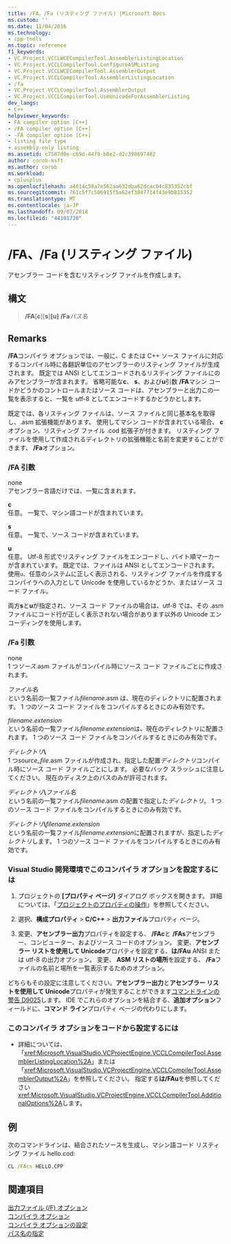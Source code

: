 ```yaml
---
title: /FA、/Fa (リスティング ファイル) |Microsoft Docs
ms.custom: ''
ms.date: 11/04/2016
ms.technology:
- cpp-tools
ms.topic: reference
f1_keywords:
- VC.Project.VCCLWCECompilerTool.AssemblerListingLocation
- VC.Project.VCCLCompilerTool.ConfigureASMListing
- VC.Project.VCCLWCECompilerTool.AssemblerOutput
- VC.Project.VCCLCompilerTool.AssemblerListingLocation
- /fa
- VC.Project.VCCLCompilerTool.AssemblerOutput
- VC.Project.VCCLCompilerTool.UseUnicodeForAssemblerListing
dev_langs:
- C++
helpviewer_keywords:
- FA compiler option [C++]
- /FA compiler option [C++]
- -FA compiler option [C++]
- listing file type
- assembly-only listing
ms.assetid: c7507d0e-c69d-44f9-b8e2-d2c398697402
author: corob-msft
ms.author: corob
ms.workload:
- cplusplus
ms.openlocfilehash: a4014c58a7e562aa632dba62dcac04c835352cbf
ms.sourcegitcommit: 761c5f7c506915f5a62ef3847714f43e9b815352
ms.translationtype: MT
ms.contentlocale: ja-JP
ms.lasthandoff: 09/07/2018
ms.locfileid: "44101730"
---
```

# <a name="fa-fa-listing-file"></a>/FA、/Fa (リスティング ファイル)

アセンブラー コードを含むリスティング ファイルを作成します。

## <a name="syntax"></a>構文

> **/FA**[**c**\][**s**\]**[u]** **/Fa**_パス名_

## <a name="remarks"></a>Remarks

**/FA**コンパイラ オプションでは、一般に、C または C++ ソース ファイルに対応するコンパイル時に各翻訳単位のアセンブラーのリスティング ファイルが生成されます。 既定では ANSI としてエンコードされるリスティング ファイルにのみアセンブラーが含まれます。 省略可能な**c**、 **s**、および**u**引数 **/FA**マシン コードかどうかのコントロールまたはソース コードは、アセンブラーと出力この一覧を表示すると、一覧を utf-8 としてエンコードするかどうかとします。

既定では、各リスティング ファイルは、ソース ファイルと同じ基本名を取得し、.asm 拡張機能があります。 使用してマシン コードが含まれている場合、 **c**オプション、リスティング ファイル .cod 拡張子が付きます。 リスティング ファイルを使用して作成されるディレクトリの拡張機能と名前を変更することができます、 **/Fa**オプション。

### <a name="fa-arguments"></a>/FA 引数

none  
アセンブラー言語だけでは、一覧に含まれます。

**c**  
任意。 一覧で、マシン語コードが含まれています。

**s**  
任意。 一覧で、ソース コードが含まれています。

**u**  
任意。 Utf-8 形式でリスティング ファイルをエンコードし、バイト順マーカーが含まれています。 既定では、ファイルは ANSI としてエンコードされます。 使用`u`、任意のシステムに正しく表示される、リスティング ファイルを作成するコンパイラへの入力として Unicode を使用しているかどうか、またはソース コード ファイル。

両方**s**と**u**が指定され、ソース コード ファイルの場合は、utf-8 では、その .asm ファイルにコード行が正しく表示されない場合があります以外の Unicode エンコーディングを使用します。

### <a name="fa-argument"></a>/Fa 引数

none  
1 つ*ソース*.asm ファイルがコンパイル時にソース コード ファイルごとに作成されます。

*ファイル名*  
という名前の一覧ファイル*filename*.asm は、現在のディレクトリに配置されます。 1 つのソース コード ファイルをコンパイルするときにのみ有効です。

*filename.extension*  
という名前の一覧ファイル*filename.extension*は、現在のディレクトリに配置されます。 1 つのソース コード ファイルをコンパイルするときにのみ有効です。

*ディレクトリ*__\\__  
1 つ*source_file*.asm ファイルが作成され、指定した配置*ディレクトリ*コンパイル時にソース コード ファイルごとにします。 必要なバック スラッシュに注意してください。 現在のディスク上のパスのみが許可されます。

*ディレクトリ*__\\__*ファイル名*  
という名前の一覧ファイル*filename*.asm の配置で指定した*ディレクトリ*。 1 つのソース コード ファイルをコンパイルするときにのみ有効です。

*ディレクトリ*__\\__*filename.extension*  
という名前の一覧ファイル*filename.extension*に配置されますが、指定した*ディレクトリ*します。 1 つのソース コード ファイルをコンパイルするときにのみ有効です。

### <a name="to-set-this-compiler-option-in-the-visual-studio-development-environment"></a>Visual Studio 開発環境でこのコンパイラ オプションを設定するには

1. プロジェクトの **[プロパティ ページ]** ダイアログ ボックスを開きます。 詳細については、「[プロジェクトのプロパティの操作](../../ide/working-with-project-properties.md)」を参照してください。

2. 選択、**構成プロパティ** > **C/C++** > **出力ファイル**プロパティ ページ。

3. 変更、**アセンブラー出力**プロパティを設定する、 **/FAc**と **/FAs**アセンブラー、コンピューター、およびソース コードのオプション。 変更、**アセンブラー リストを使用して Unicode**プロパティを設定する、**は/FAu** ANSI または utf-8 の出力オプション。 変更、 **ASM リストの場所**を設定する、 **/Fa**ファイルの名前と場所を一覧表示するためのオプション。

どちらもその設定に注意してください。**アセンブラー出力**と**アセンブラー リストを使用して Unicode**プロパティが発生することができます[コマンドラインの警告 D9025](../../error-messages/tool-errors/command-line-warning-d9025.md)します。 IDE でこれらのオプションを結合する、**追加オプション**フィールドに、**コマンド ライン**プロパティ ページの代わりにします。

### <a name="to-set-this-compiler-option-programmatically"></a>このコンパイラ オプションをコードから設定するには

- 詳細については、「<xref:Microsoft.VisualStudio.VCProjectEngine.VCCLCompilerTool.AssemblerListingLocation%2A>」または「<xref:Microsoft.VisualStudio.VCProjectEngine.VCCLCompilerTool.AssemblerOutput%2A>」を参照してください。 指定する**は/FAu**を参照してください<xref:Microsoft.VisualStudio.VCProjectEngine.VCCLCompilerTool.AdditionalOptions%2A>します。

## <a name="example"></a>例
次のコマンドラインは、結合されたソースを生成し、マシン語コード リスティング ファイル hello.cod:

```cmd
CL /FAcs HELLO.CPP
```

## <a name="see-also"></a>関連項目

[出力ファイル (/F) オプション](../../build/reference/output-file-f-options.md)   
[コンパイラ オプション](../../build/reference/compiler-options.md)   
[コンパイラ オプションの設定](../../build/reference/setting-compiler-options.md)   
[パス名の指定](../../build/reference/specifying-the-pathname.md)